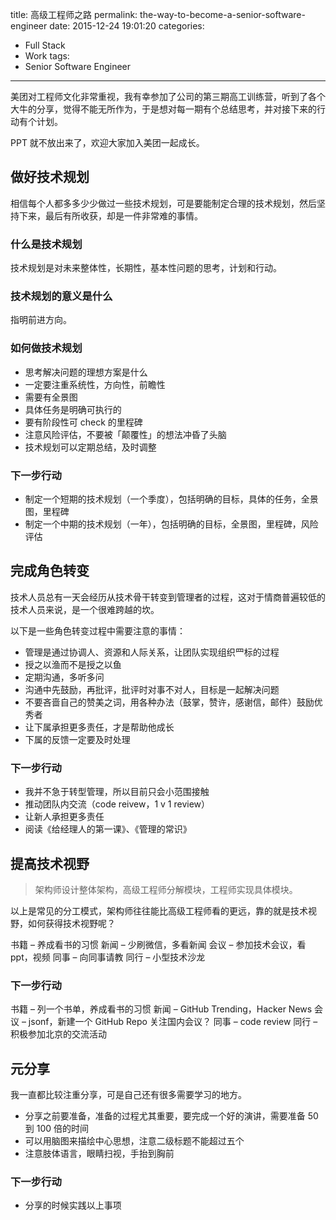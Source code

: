 title: 高级工程师之路
permalink: the-way-to-become-a-senior-software-engineer
date: 2015-12-24 19:01:20
categories:
- Full Stack
- Work
tags:
- Senior Software Engineer
---

美团对工程师文化非常重视，我有幸参加了公司的第三期高工训练营，听到了各个大牛的分享，觉得不能无所作为，于是想对每一期有个总结思考，并对接下来的行动有个计划。

PPT 就不放出来了，欢迎大家加入美团一起成长。

## 做好技术规划

相信每个人都多多少少做过一些技术规划，可是要能制定合理的技术规划，然后坚持下来，最后有所收获，却是一件非常难的事情。

### 什么是技术规划

技术规划是对未来整体性，长期性，基本性问题的思考，计划和行动。

### 技术规划的意义是什么

指明前进方向。

### 如何做技术规划

- 思考解决问题的理想方案是什么
- 一定要注重系统性，方向性，前瞻性
- 需要有全景图
- 具体任务是明确可执行的
- 要有阶段性可 check 的里程碑
- 注意风险评估，不要被「颠覆性」的想法冲昏了头脑
- 技术规划可以定期总结，及时调整

### 下一步行动

- 制定一个短期的技术规划（一个季度），包括明确的目标，具体的任务，全景图，里程碑
- 制定一个中期的技术规划（一年），包括明确的目标，全景图，里程碑，风险评估

<!-- more -->

## 完成角色转变

技术人员总有一天会经历从技术骨干转变到管理者的过程，这对于情商普遍较低的技术人员来说，是一个很难跨越的坎。

以下是一些角色转变过程中需要注意的事情：

- 管理是通过协调⼈、资源和⼈际关系，让团队实现组织⺫标的过程
- 授之以渔而不是授之以鱼
- 定期沟通，多听多问
- 沟通中先鼓励，再批评，批评时对事不对人，目标是一起解决问题
- 不要吝啬自己的赞美之词，用各种办法（鼓掌，赞许，感谢信，邮件）鼓励优秀者
- 让下属承担更多责任，才是帮助他成长
- 下属的反馈一定要及时处理

### 下一步行动

- 我并不急于转型管理，所以目前只会小范围接触
- 推动团队内交流（code reivew，1 v 1 review）
- 让新人承担更多责任
- 阅读《给经理⼈的第⼀课》、《管理的常识》

## 提高技术视野

> 架构师设计整体架构，高级工程师分解模块，工程师实现具体模块。

以上是常见的分工模式，架构师往往能比高级工程师看的更远，靠的就是技术视野，如何获得技术视野呢？

书籍 – 养成看书的习惯
新闻 – 少刷微信，多看新闻
会议 – 参加技术会议，看 ppt，视频
同事 – 向同事请教
同行 – 小型技术沙龙

### 下一步行动

书籍 – 列一个书单，养成看书的习惯
新闻 – GitHub Trending，Hacker News
会议 – jsonf，新建一个 GitHub Repo 关注国内会议？
同事 – code review
同行 – 积极参加北京的交流活动

## 元分享

我一直都比较注重分享，可是自己还有很多需要学习的地方。

- 分享之前要准备，准备的过程尤其重要，要完成一个好的演讲，需要准备 50 到 100 倍的时间
- 可以用脑图来描绘中心思想，注意二级标题不能超过五个
- 注意肢体语言，眼睛扫视，手抬到胸前

### 下一步行动

- 分享的时候实践以上事项
